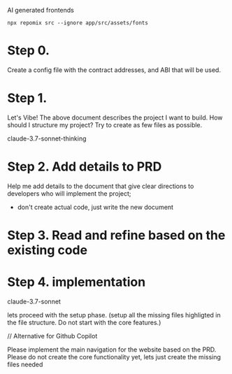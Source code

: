 AI generated frontends

```
npx repomix src --ignore app/src/assets/fonts
```

# Step 0.

Create a config file with the contract addresses, and ABI that will be used.

# Step 1. 

Let's Vibe! The above document describes the project I want to build. How should I structure my project? Try to create as few files as possible.

claude-3.7-sonnet-thinking

# Step 2. Add details to PRD

Help me add details to the document that give clear directions to developers who will implement the project;

- don't create actual code, just write the new document

# Step 3. Read and refine based on the existing code

# Step 4. implementation

claude-3.7-sonnet

lets proceed with the setup phase. (setup all the missing files highligted in the file structure. Do not start with the core features.)

// Alternative for Github Copilot

Please implement the main navigation for the website based on the PRD. Please do not create the core functionality yet, lets just create the missing files needed 
